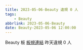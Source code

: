 ```yaml
---
title: 2023-05-06-Beauty 違規 0 人
tags:
    - Beauty
abbrlink: 2023-05-06-Beauty
date: Beauty-2023-05-06 12:00:00
---
```

Beauty 板 [板規連結](https://www.ptt.cc/bbs/Beauty/M.1630069980.A.84B.html)
昨天違規 0 人
